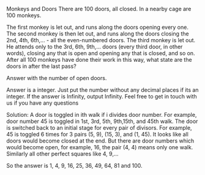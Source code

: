 Monkeys and Doors
There are 100 doors, all closed. In a nearby cage are 100 monkeys.

The first monkey is let out, and runs along the doors opening every one. The second monkey is then let out, and runs along the doors closing the 2nd, 4th, 6th,… - all the even-numbered doors. The third monkey is let out. He attends only to the 3rd, 6th, 9th,… doors (every third door, in other words), closing any that is open and opening any that is closed, and so on. After all 100 monkeys have done their work in this way, what state are the doors in after the last pass?

Answer with the number of open doors.

 Answer is a integer. Just put the number without any decimal places if its an integer. If the answer is Infinity, output Infinity. Feel free to get in touch with us if you have any questions 
 
 
 
 Solution: 
A door is toggled in ith walk if i divides door number. For example, door number 45 is toggled in 1st, 3rd, 5th, 9th,15th, and 45th walk.
The door is switched back to an initial stage for every pair of divisors. For example, 45 is toggled 6 times for 3 pairs (5, 9), (15, 3), and (1, 45). 
It looks like all doors would become closed at the end. But there are door numbers which would become open, for example, 16, the pair (4, 4) means only one walk. Similarly all other perfect squares like 4, 9,… 

So the answer is 1, 4, 9, 16, 25, 36, 49, 64, 81 and 100. 
